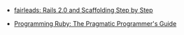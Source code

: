 
- [fairleads: Rails 2.0 and Scaffolding Step by Step](/2008/06/fairleads-rails-2-0-and-scaffolding-step-by-step/)

- [Programming Ruby: The Pragmatic Programmer&#39;s Guide](/2005/01/programming-ruby-the-pragmatic-programmer-s-guide/)
